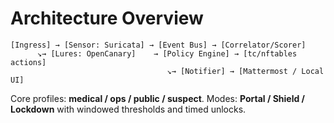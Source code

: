 # Architecture Overview

```text
[Ingress] → [Sensor: Suricata] → [Event Bus] → [Correlator/Scorer]
      ↘→ [Lures: OpenCanary]    → [Policy Engine] → [tc/nftables actions]
                                   ↘→ [Notifier] → [Mattermost / Local UI]
```

Core profiles: **medical / ops / public / suspect**. Modes: **Portal / Shield / Lockdown** with windowed thresholds and timed unlocks.
